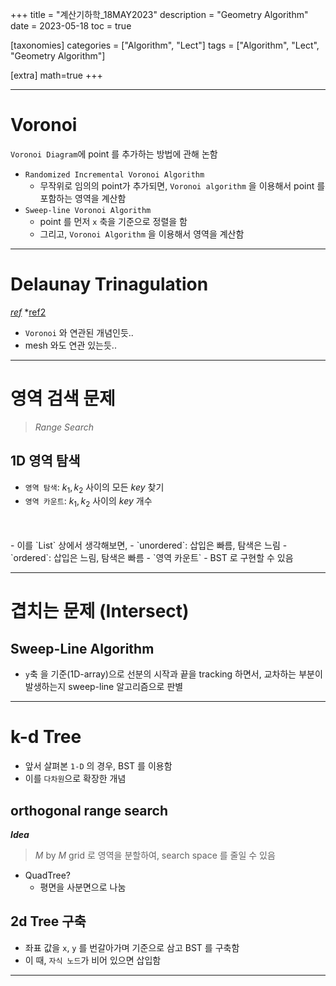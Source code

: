 +++
title = "계산기하학_18MAY2023"
description = "Geometry Algorithm"
date = 2023-05-18
toc = true

[taxonomies]
categories = ["Algorithm", "Lect"]
tags = ["Algorithm", "Lect", "Geometry Algorithm"]

[extra]
math=true
+++

---

# Voronoi
`Voronoi Diagram`에 point 를 추가하는 방법에 관해 논함

- `Randomized Incremental Voronoi Algorithm`
  - 무작위로 <txtylw>임의의 point</txtylw>가 추가되면, `Voronoi algorithm` 을 이용해서 <txtylw>point</txtylw> 를 포함하는 영역을 계산함
- `Sweep-line Voronoi Algorithm`
  - <txtylw>point</txtylw> 를 <txtred>먼저</txtred> `x` 축을 기준으로 정렬을 함
  - 그리고, `Voronoi Algorithm` 을 이용해서 영역을 계산함

---

# Delaunay Trinagulation
*[ref](https://en.wikipedia.org/wiki/Delaunay_triangulation)*
*[ref2](https://gwlucastrig.github.io/TinfourDocs/DelaunayIntro/index.html)
- `Voronoi` 와 연관된 개념인듯..
- mesh 와도 연관 있는듯..

---

# 영역 검색 문제
> *Range Search*

## 1D 영역 탐색
- `영역 탐색`: $k_1, k_2$ 사이의 모든 $key$ 찾기
- `영역 카운트`: $k_1, k_2$ 사이의 $key$ 개수
<br />
<br />
- 이를 `List` 상에서 생각해보면,
  - `unordered`: 삽입은 빠름, 탐색은 느림
  - `ordered`: 삽입은 느림, 탐색은 빠름
- `영역 카운트`
  - BST 로 구현할 수 있음

---

# 겹치는 문제 (Intersect)

## Sweep-Line Algorithm
- `y`축 을 기준(1D-array)으로 선분의 시작과 끝을 tracking 하면서, 교차하는 부분이 발생하는지 sweep-line 알고리즘으로 판별

---

# k-d Tree
- 앞서 살펴본 `1-D` 의 경우, BST 를 이용함
- 이를 `다차원`으로 확장한 개념

## orthogonal range search
***Idea***

> $M$ by $M$ grid 로 영역을 분할하여, search space 를 줄일 수 있음 

- QuadTree?
  - 평면을 사분면으로 나눔

## 2d Tree 구축
- 좌표 값을 `x`, `y` 를 번갈아가며 기준으로 삼고 BST 를 구축함
- 이 때, `자식 노드`가 <txtred>비어 있으면</txtred> 삽입함


---

